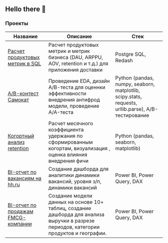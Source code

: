 ## Hello there 👋



### Проекты

| Название | Описание | Стек |
| -------- | -------- | ---- |
| [Расчет продуктовых метрик в SQL](https://github.com/AOKonovalov/product_metrics_SQL/blob/main/README.md)| Расчет продуктовых метрик и метрик бизнеса (DAU, ARPPU, AOV, retention и т.д.) для приложения доставки | Postgre SQL, Redash|
| [A/B-контест Самокат](https://github.com/AOKonovalov/Samokat_AB_contest)| Проведение EDA, дизайн А/В-теста для оценнки эффективности внедрения антифрод модели, проведение A/A-теста| Python (pandas, numpy, seaborn, matplotlib, scipy.stats, requests, urllib.parse), A/B-тестирование|
| [Когортный анализ retention](https://github.com/AOKonovalov/cohort_analysis/tree/main)| Расчет месячного коэффициента удержания по сформированным когортам, визуализация , оценка влияния внедрения фичи| Python (pandas, seaborn, matplotlib)|
| [BI-отчет по вакансиям на hh.ru](https://github.com/AOKonovalov/BI--hh.ru)| Создание дашборда для аналитики динамики вакансий, уровня з/п, динамики вакансий| Power BI, Power Query, DAX|
| [BI-отчет по продажам FMCG-компании](https://github.com/AOKonovalov/BI-FMCGco) | Создание модели данных на основе 10+ таблиц, создание дашборда для анализа выручки в разрезе периодов, категории продуктов и географии. | Power BI, Power Query, DAX |


